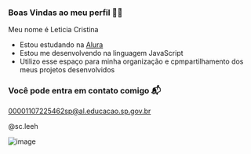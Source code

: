 ### Boas Vindas ao meu perfil 💙💙

Meu nome é Leticia Cristina

- Estou estudando na [Alura](https:\\www.alura.com.br)
- Estou me desenvolvendo na linguagem JavaScript
- Utilizo esse espaço para minha organização e cpmpartilhamento dos meus projetos desenvolvidos

### Você pode entra em contato comigo 📬

00001107225462sp@al.educacao.sp.gov.br

@sc.leeh

![]()![image](https://github.com/scleeh/scleeh/assets/170015622/fe83aae7-3d80-4ba0-af64-4fbaf511b58c)




